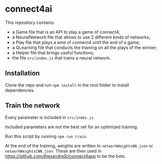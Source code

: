 # connect4ai
This repository contains:
* a Game file that is an API to play a game of connect4;
* a NeuralNetwork file that allows to use 2 different kinds of networks;
* a Play file that plays a ame of connect4 until the end of a game;
* a QLearning file that conducts the training on all the plays of the winner;
* a Helper file that brings useful functions;
* the file `src/index.js` that trains a neural network.

## Installation
Clone the repo and run `npm install` in the root folder to install dependencies.

## Train the network
Every parameter is included in `src/index.js`.

Included parameters are not the best set for an optimized training.

Run this script by running `npm run train`.

At the end of the training, weights are written to `networkWeightsNN.json` or `networkWeightsCNN.json`. These are then used in https://github.com/AlexandreSi/connect4app to be the bots.